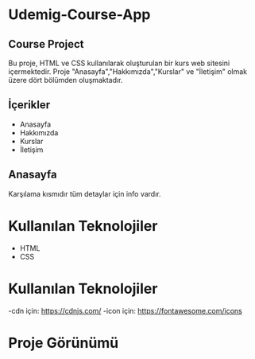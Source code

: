<h1> Udemig-Course-App</h1>
<h2>Course Project</h2>

Bu proje, HTML ve CSS kullanılarak oluşturulan bir kurs web sitesini içermektedir. Proje "Anasayfa","Hakkımızda","Kurslar" ve "İletişim" olmak üzere dört bölümden oluşmaktadır.

<h2>İçerikler</h2>

<ul>
    <li>Anasayfa</li>
    <li>Hakkımızda</li>
    <li>Kurslar</li>
    <li>İletişim</li>
</ul>

<h2>Anasayfa</h2>

Karşılama kısmıdır tüm detaylar için info vardır.

<h1>Kullanılan Teknolojiler</h1>

<ul>
    <li>HTML</li>
    <li>CSS</li>
    
</ul>

<h1>Kullanılan Teknolojiler</h1>

-cdn için:  https://cdnjs.com/
-icon için: https://fontawesome.com/icons  

<h1>Proje Görünümü</h1>

<img src="" alt="">